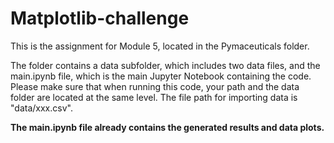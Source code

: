 # Matplotlib-challenge
This is the assignment for Module 5, located in the Pymaceuticals folder. 

The folder contains a data subfolder, which includes two data files, and the main.ipynb file, which is the main Jupyter Notebook containing the code. Please make sure that when running this code, your path and the data folder are located at the same level. The file path for importing data is "data/xxx.csv".

**The main.ipynb file already contains the generated results and data plots.**
